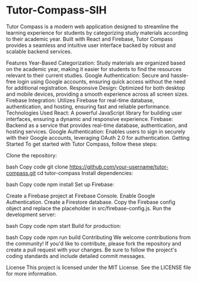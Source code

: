 # Tutor-Compass-SIH
Tutor Compass is a modern web application designed to streamline the learning experience for students by categorizing study materials according to their academic year. Built with React and Firebase, Tutor Compass provides a seamless and intuitive user interface backed by robust and scalable backend services.

Features
Year-Based Categorization: Study materials are organized based on the academic year, making it easier for students to find the resources relevant to their current studies.
Google Authentication: Secure and hassle-free login using Google accounts, ensuring quick access without the need for additional registration.
Responsive Design: Optimized for both desktop and mobile devices, providing a smooth experience across all screen sizes.
Firebase Integration: Utilizes Firebase for real-time database, authentication, and hosting, ensuring fast and reliable performance.
Technologies Used
React: A powerful JavaScript library for building user interfaces, ensuring a dynamic and responsive experience.
Firebase: Backend as a service that provides real-time database, authentication, and hosting services.
Google Authentication: Enables users to sign in securely with their Google accounts, leveraging OAuth 2.0 for authentication.
Getting Started
To get started with Tutor Compass, follow these steps:

Clone the repository:

bash
Copy code
git clone https://github.com/your-username/tutor-compass.git
cd tutor-compass
Install dependencies:

bash
Copy code
npm install
Set up Firebase:

Create a Firebase project at Firebase Console.
Enable Google Authentication.
Create a Firestore database.
Copy the Firebase config object and replace the placeholder in src/firebase-config.js.
Run the development server:

bash
Copy code
npm start
Build for production:

bash
Copy code
npm run build
Contributing
We welcome contributions from the community! If you'd like to contribute, please fork the repository and create a pull request with your changes. Be sure to follow the project's coding standards and include detailed commit messages.

License
This project is licensed under the MIT License. See the LICENSE file for more information.

